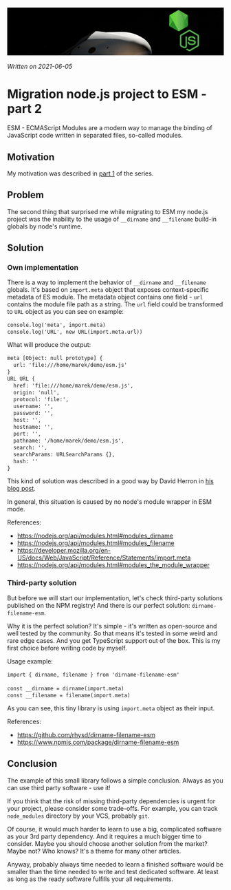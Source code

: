 ![](img/header-es-module.png)

*Written on 2021-06-05*

# Migration node.js project to ESM - part 2

ESM - ECMAScript Modules are a modern way to manage the binding of JavaScript code written in separated files, so-called modules.

## Motivation

My motivation was described in [part 1](node-migration-esm-01.md) of the series.

## Problem

The second thing that surprised me while migrating to ESM my node.js project was the inability to the usage of `__dirname` and `__filename` build-in globals by node's runtime.

## Solution

### Own implementation

There is a way to implement the behavior of `__dirname` and `__filename` globals.
It's based on `import.meta` object that exposes context-specific metadata of ES module.
The metadata object contains one field - `url` contains the module file path as a string.
The `url` field could be transformed to `URL` object as you can see on example:

```JS
console.log('meta', import.meta)
console.log('URL', new URL(import.meta.url))
```

What will produce the output:

```
meta [Object: null prototype] {
  url: 'file:///home/marek/demo/esm.js'
}
URL URL {
  href: 'file:///home/marek/demo/esm.js',
  origin: 'null',
  protocol: 'file:',
  username: '',
  password: '',
  host: '',
  hostname: '',
  port: '',
  pathname: '/home/marek/demo/esm.js',
  search: '',
  searchParams: URLSearchParams {},
  hash: ''
}
```

This kind of solution was described in a good way by David Herron in [his blog post](https://techsparx.com/nodejs/esnext/dirname-es-modules.html).

In general, this situation is caused by no node's module wrapper in ESM mode.

References:

- https://nodejs.org/api/modules.html#modules_dirname
- https://nodejs.org/api/modules.html#modules_filename
- https://developer.mozilla.org/en-US/docs/Web/JavaScript/Reference/Statements/import.meta
- https://nodejs.org/api/modules.html#modules_the_module_wrapper

### Third-party solution

But before we will start our implementation, let's check third-party solutions published on the NPM registry!
And there is our perfect solution: `dirname-filename-esm`.

Why it is the perfect solution?
It's simple - it's written as open-source and well tested by the community.
So that means it's tested in some weird and rare edge cases.
And you get TypeScript support out of the box.
This is my first choice before writing code by myself.

Usage example:

```JS
import { dirname, filename } from 'dirname-filename-esm'

const __dirname = dirname(import.meta)
const __filename = filename(import.meta)
```

As you can see, this tiny library is using `import.meta` object as their input.

References:

- https://github.com/rhysd/dirname-filename-esm
- https://www.npmjs.com/package/dirname-filename-esm

## Conclusion

The example of this small library follows a simple conclusion.
Always as you can use third party software - use it!

If you think that the risk of missing third-party dependencies is urgent for your project, please consider some trade-offs. For example, you can track `node_modules` directory by your VCS, probably `git`.

Of course, it would much harder to learn to use a big, complicated software as your 3rd party dependency.
And it requires a much bigger time to consider.
Maybe you should choose another solution from the market?
Maybe not?
Who knows?
It's a theme for many other articles.

Anyway, probably always time needed to learn a finished software would be smaller than the time needed to write and test dedicated software.
At least as long as the ready software fulfills your all requirements.
